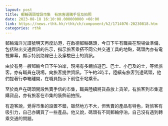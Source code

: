 ```yaml
---
layout: post
title: 郵輪碼頭增設市集　有旅客選購手信及拍照
date: 2023-08-18 16:10:08.000000000 +08:00
link: https://news.rthk.hk/rthk/ch/component/k2/1714076-20230818.htm
categories: rthk
---
```


郵輪海洋光譜號明天再度訪港，在啟德郵輪碼頭，今日下午有職員在現場做準備，包括貼出交通資訊的告示，指示旅客乘搭不同公共交通工具的地點，碼頭內亦有電視屏幕，顯示特別路線巴士及穿梭巴士的資訊。

由於有另一艘郵輪今日下午泊岸，現場有多輛旅遊巴、巴士、小巴及的士，等候旅客。亦有職員在現場，向旅客提供資訊。下午約3時半，陸續有旅客到達碼頭，他們提著行李箱離開，在職員指示下前往車站乘車。

至於商戶在碼頭開設售賣手信的市集，職員陸續將貨品放上貨架，有旅客到市集選購貨品，亦有旅客在市集的裝飾前拍照。

有遊客說，覺得市集的設置不錯，雖然地方不大，但售賣的產品有特色，對旅客有吸引力，自己亦購買了一些產品。他又說，碼頭有不同郵輪停泊，自己沒有遇到轉乘交通的問題。
